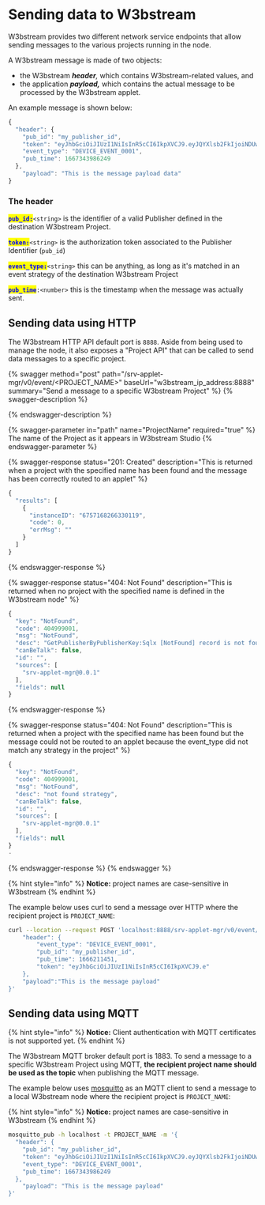 # Sending data to W3bstream

W3bstream provides two different network service endpoints that allow sending messages to the various projects running in the node.&#x20;

A W3bstream message is made of two objects:&#x20;

* the W3bstream _**header**,_ which contains W3bstream-related values, and&#x20;
* the application _**payload,**_ which contains the actual message to be processed by the W3bstream applet.&#x20;

An example message is shown below:

```javascript
{
  "header": {
    "pub_id": "my_publisher_id",
    "token": "eyJhbGciOiJIUzI1NiIsInR5cCI6IkpXVCJ9.eyJQYXlsb2FkIjoiNDUwNTI4NzAxMjc2NTcwMyIsImlzcyI6InNydi1hcHBsZXQtbWdyIiwiZXhwIjoxNjY4Mzk4MDYxfQ._Q5ZaBP5FSa09s0FCn7CBcMCty9hkM5TDu5q1wTvwB8",
    "event_type": "DEVICE_EVENT_0001",
    "pub_time": 1667343986249
  },
    "payload": "This is the message payload data"
}
```

### The header

<mark style="color:blue;">**`pub_id:`**</mark>`<string>` is the identifier of a valid Publisher defined in the destination W3bstream Project.

<mark style="color:blue;">**`token:`**</mark>`<string>` is the authorization token associated to the Publisher Identifier (`pub_id`)

<mark style="color:blue;">**`event_type:`**</mark>`<string>` this can be anything, as long as it's matched in an event strategy of the destination W3bstream Project

<mark style="color:blue;">**`pub_time`**</mark>`:<number>` this is the timestamp when the message was actually sent.

## Sending data using HTTP

The W3bstream HTTP API default port is `8888`. Aside from being used to manage the node, it also exposes a "Project API" that can be called to send data messages to a specific project.

{% swagger method="post" path="/srv-applet-mgr/v0/event/<PROJECT_NAME>" baseUrl="w3bstream_ip_address:8888" summary="Send a message to a specific W3bstream Project" %}
{% swagger-description %}

{% endswagger-description %}

{% swagger-parameter in="path" name="ProjectName" required="true" %}
The name of the Project as it appears in W3bstream Studio 
{% endswagger-parameter %}

{% swagger-response status="201: Created" description="This is returned when a project with the specified name has been found and the message has been correctly routed to an applet" %}
```javascript
{
  "results": [
    {
      "instanceID": "6757168266330119",
      "code": 0,
      "errMsg": ""
    }
  ]
}
```
{% endswagger-response %}

{% swagger-response status="404: Not Found" description="This is returned when no project with the specified name is defined in the W3bstream node" %}
```javascript
{
  "key": "NotFound",
  "code": 404999001,
  "msg": "NotFound",
  "desc": "GetPublisherByPublisherKey:Sqlx [NotFound] record is not found",
  "canBeTalk": false,
  "id": "",
  "sources": [
    "srv-applet-mgr@0.0.1"
  ],
  "fields": null
}
```
{% endswagger-response %}

{% swagger-response status="404: Not Found" description="This is returned when a project with the specified name has been found but the message could not be routed to an applet because the event_type did not match any strategy in the project" %}
```javascript
{
  "key": "NotFound",
  "code": 404999001,
  "msg": "NotFound",
  "desc": "not found strategy",
  "canBeTalk": false,
  "id": "",
  "sources": [
    "srv-applet-mgr@0.0.1"
  ],
  "fields": null
}
-
```
{% endswagger-response %}
{% endswagger %}

{% hint style="info" %}
**Notice:** project names are case-sensitive in W3bstream
{% endhint %}

The example below uses curl to send a message over HTTP where the recipient project is `PROJECT_NAME`:

```bash
curl --location --request POST 'localhost:8888/srv-applet-mgr/v0/event/PROJECT_NAME' --header 'Content-Type: text/plain' --data-raw '{
    "header": {
        "event_type": "DEVICE_EVENT_0001",
        "pub_id": "my_publisher_id",
        "pub_time": 1666211451,
        "token": "eyJhbGciOiJIUzI1NiIsInR5cCI6IkpXVCJ9.e"                                
    },
    "payload":"This is the message payload"
}' 
```

## Sending data using MQTT

{% hint style="info" %}
**Notice:** Client authentication with MQTT certificates is not supported yet.&#x20;
{% endhint %}

The W3bstream MQTT broker default port is 1883. To send a message to a specific W3bstream Project using MQTT, **the recipient project name should be used as the topic** when publishing the MQTT message.&#x20;

The example below uses [mosquitto](https://mosquitto.org/) as an MQTT client to send a message to a local W3bstream node where the recipient project is `PROJECT_NAME`:

{% hint style="info" %}
**Notice:** project names are case-sensitive in W3bstream
{% endhint %}

```bash
mosquitto_pub -h localhost -t PROJECT_NAME -m '{
  "header": {
    "pub_id": "my_publisher_id",
    "token": "eyJhbGciOiJIUzI1NiIsInR5cCI6IkpXVCJ9.eyJQYXlsb2FkIjoiNDUwNTI4NzAxMjc2NTcwMyIsImlzcyI6InNydi1hcHBsZXQtbWdyIiwiZXhwIjoxNjY4Mzk4MDYxfQ._Q5ZaBP5FSa09s0FCn7CBcMCty9hkM5TDu5q1wTvwB8",
    "event_type": "DEVICE_EVENT_0001",
    "pub_time": 1667343986249
  },
    "payload": "This is the message payload"
}' 
```
